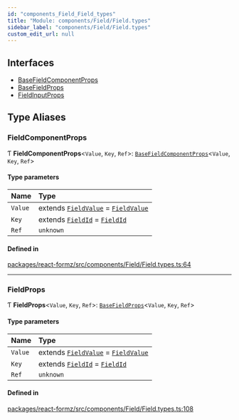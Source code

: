```yaml
---
id: "components_Field_Field_types"
title: "Module: components/Field/Field.types"
sidebar_label: "components/Field/Field.types"
custom_edit_url: null
---
```


## Interfaces

- [BaseFieldComponentProps](../interfaces/components_Field_Field_types.BaseFieldComponentProps.md)
- [BaseFieldProps](../interfaces/components_Field_Field_types.BaseFieldProps.md)
- [FieldInputProps](../interfaces/components_Field_Field_types.FieldInputProps.md)

## Type Aliases

### FieldComponentProps

Ƭ **FieldComponentProps**<`Value`, `Key`, `Ref`\>: [`BaseFieldComponentProps`](../interfaces/components_Field_Field_types.BaseFieldComponentProps.md)<`Value`, `Key`, `Ref`\>

#### Type parameters

| Name | Type |
| :------ | :------ |
| `Value` | extends [`FieldValue`](types_field.md#fieldvalue) = [`FieldValue`](types_field.md#fieldvalue) |
| `Key` | extends [`FieldId`](types_field.md#fieldid) = [`FieldId`](types_field.md#fieldid) |
| `Ref` | `unknown` |

#### Defined in

[packages/react-formz/src/components/Field/Field.types.ts:64](https://github.com/ZerryStack/react-formz/blob/main/packages/react-formz/src/components/Field/Field.types.ts#L64)

___

### FieldProps

Ƭ **FieldProps**<`Value`, `Key`, `Ref`\>: [`BaseFieldProps`](../interfaces/components_Field_Field_types.BaseFieldProps.md)<`Value`, `Key`, `Ref`\>

#### Type parameters

| Name | Type |
| :------ | :------ |
| `Value` | extends [`FieldValue`](types_field.md#fieldvalue) = [`FieldValue`](types_field.md#fieldvalue) |
| `Key` | extends [`FieldId`](types_field.md#fieldid) = [`FieldId`](types_field.md#fieldid) |
| `Ref` | `unknown` |

#### Defined in

[packages/react-formz/src/components/Field/Field.types.ts:108](https://github.com/ZerryStack/react-formz/blob/main/packages/react-formz/src/components/Field/Field.types.ts#L108)
